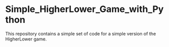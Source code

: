 # Simple_HigherLower_Game_with_Python
This repository contains a simple set of code for a simple version of the HigherLower game. 

